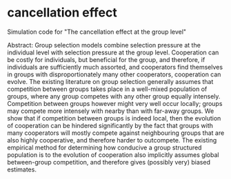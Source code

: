 # cancellation effect
Simulation code for "The cancellation effect at the group level"

Abstract: Group selection models combine selection pressure at the individual level with selection pressure at the group level. Cooperation can be costly for individuals, but beneficial for the group, and therefore, if individuals are sufficiently much assorted, and cooperators find themselves in groups with disproportionately many other cooperators, cooperation can evolve. The existing literature on group selection generally assumes that competition between groups takes place in a well-mixed population of groups, where any group competes with any other group equally intensely. Competition between groups however might very well occur locally; groups may compete more intensely with nearby than with far-away groups. We show that if competition between groups is indeed local, then the evolution of cooperation can be hindered significantly by the fact that groups with many cooperators will mostly compete against neighbouring groups that are also highly cooperative, and therefore harder to outcompete. The existing empirical method for determining how conducive a group structured population is to the evolution of cooperation also implicitly assumes global between-group competition, and therefore gives (possibly very) biased estimates.
